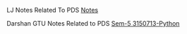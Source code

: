 LJ Notes Related To PDS
[Notes](https://drive.google.com/drive/folders/1u5eEe7r8IolBV0xFb0SaS7XWMKvPs1uD)


Darshan GTU Notes Related to PDS
[Sem-5 3150713-Python](https://gtu.darshan.ac.in/DIET/CE/GTU-Computer-Engineering-Study-Material)
